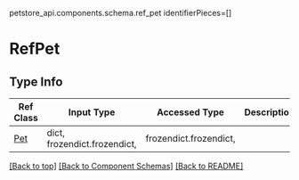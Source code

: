 petstore_api.components.schema.ref_pet
identifierPieces=[]

# RefPet
## Type Info
Ref Class | Input Type | Accessed Type | Description
--------- | ---------- | ------------- | ------------
[Pet](../../components/schemas/pet.Pet.md#pet) | dict, frozendict.frozendict,  | frozendict.frozendict,  |

[[Back to top]](#top) [[Back to Component Schemas]](../../../README.md#Component-Schemas) [[Back to README]](../../../README.md)
